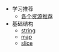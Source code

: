 * 学习推荐
  * [各个资源推荐](./学习推荐.md)
* 基础结构
  * [string](./string.md)
  * [map](./map.md)
  * [slice](./数组与slice.md)

